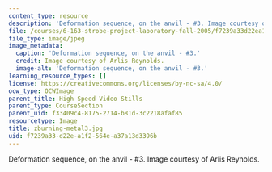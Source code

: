 ```yaml
---
content_type: resource
description: 'Deformation sequence, on the anvil - #3. Image courtesy of Arlis Reynolds.'
file: /courses/6-163-strobe-project-laboratory-fall-2005/f7239a33d22ea1f2564ea37a13d3396b_zburning-metal3.jpg
file_type: image/jpeg
image_metadata:
  caption: 'Deformation sequence, on the anvil - #3.'
  credit: Image courtesy of Arlis Reynolds.
  image-alt: 'Deformation sequence, on the anvil - #3.'
learning_resource_types: []
license: https://creativecommons.org/licenses/by-nc-sa/4.0/
ocw_type: OCWImage
parent_title: High Speed Video Stills
parent_type: CourseSection
parent_uid: f33409c4-8175-2714-b81d-3c2218afaf85
resourcetype: Image
title: zburning-metal3.jpg
uid: f7239a33-d22e-a1f2-564e-a37a13d3396b
---
```

Deformation sequence, on the anvil - #3. Image courtesy of Arlis Reynolds.